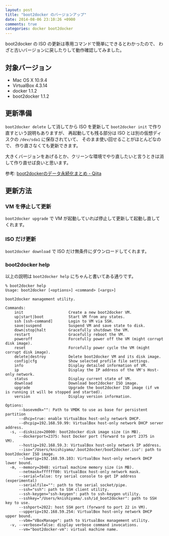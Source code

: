 ```yaml
---
layout: post
title: "boot2docker のバージョンアップ"
date: 2014-08-06 23:10:26 +0900
comments: true
categories: docker boot2docker
---
```

boot2docker の ISO の更新は専用コマンドで簡単にできるとわかったので、
わざと古いバージョンに戻したりして動作確認してみました。

<!--more-->

## 対象バージョン

- Mac OS X 10.9.4
- VirtualBox 4.3.14
- docker 1.1.2
- boot2docker 1.1.2

## 更新準備

`boot2docker delete` して消してから ISO を更新して
`boot2docker init` で作り直すという説明もありますが、
再起動しても残る部分は ISO とは別の仮想ディスクの `/dev/sda1` に保存されていて、
そのまま使い回せることがほとんどなので、
作り直さなくても更新できます。

大きくバージョンをあげるとか、クリーンな環境でやり直したいと言うときは消して作り直せば良いと思います。

参考: [boot2dockerのデータ永続化まとめ - Qiita](http://qiita.com/tukiyo3/items/07f1eb77b5ffd9031e30 "boot2dockerのデータ永続化まとめ - Qiita")

## 更新方法

### VM を停止して更新

`boot2docker upgrade` で VM が起動していれば停止して更新して起動し直してくれます。

### ISO だけ更新

`boot2docker download` で ISO だけ無条件にダウンロードしてくれます。

### boot2docker help

以上の説明は `boot2docker help` にちゃんと書いてある通りです。

```
% boot2docker help
Usage: boot2docker [<options>] <command> [<args>]

boot2docker management utility.

Commands:
    init                    Create a new boot2docker VM.
    up|start|boot           Start VM from any states.
    ssh [ssh-command]       Login to VM via SSH.
    save|suspend            Suspend VM and save state to disk.
    down|stop|halt          Gracefully shutdown the VM.
    restart                 Gracefully reboot the VM.
    poweroff                Forcefully power off the VM (might corrupt disk image).
    reset                   Forcefully power cycle the VM (might corrupt disk image).
    delete|destroy          Delete boot2docker VM and its disk image.
    config|cfg              Show selected profile file settings.
    info                    Display detailed information of VM.
    ip                      Display the IP address of the VM's Host-only network.
    status                  Display current state of VM.
    download                Download boot2docker ISO image.
    upgrade                 Upgrade the boot2docker ISO image (if vm is running it will be stopped and started).
    version                 Display version information.

Options:
      --basevmdk="": Path to VMDK to use as base for persistent partition
      --dhcp=true: enable VirtualBox host-only network DHCP.
      --dhcpip=192.168.59.99: VirtualBox host-only network DHCP server address.
  -s, --disksize=20000: boot2docker disk image size (in MB).
      --dockerport=2375: host Docker port (forward to port 2375 in VM).
      --hostip=192.168.59.3: VirtualBox host-only network IP address.
      --iso="/Users/knishiyama/.boot2docker/boot2docker.iso": path to boot2docker ISO image.
      --lowerip=192.168.59.103: VirtualBox host-only network DHCP lower bound.
  -m, --memory=2048: virtual machine memory size (in MB).
      --netmask=ffffff00: VirtualBox host-only network mask.
      --serial=false: try serial console to get IP address (experimental)
      --serialfile="": path to the serial socket/pipe.
      --ssh="ssh": path to SSH client utility.
      --ssh-keygen="ssh-keygen": path to ssh-keygen utility.
      --sshkey="/Users/knishiyama/.ssh/id_boot2docker": path to SSH key to use.
      --sshport=2022: host SSH port (forward to port 22 in VM).
      --upperip=192.168.59.254: VirtualBox host-only network DHCP upper bound.
      --vbm="VBoxManage": path to VirtualBox management utility.
  -v, --verbose=false: display verbose command invocations.
      --vm="boot2docker-vm": virtual machine name.
```
